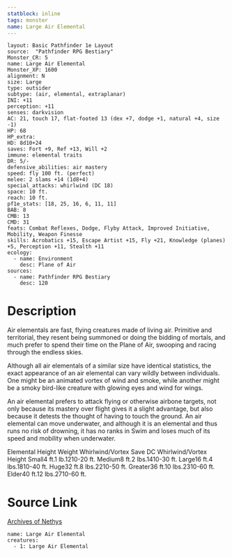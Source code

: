 ```yaml
---
statblock: inline
tags: monster
name: Large Air Elemental
---
```

```statblock
layout: Basic Pathfinder 1e Layout
source:  "Pathfinder RPG Bestiary"
Monster_CR: 5
name: Large Air Elemental
Monster_XP: 1600
alignment: N
size: Large
type: outsider
subtype: (air, elemental, extraplanar)
INI: +11
perception: +11
senses: darkvision
AC: 21, touch 17, flat-footed 13 (dex +7, dodge +1, natural +4, size -1)
HP: 68
HP_extra: 
HD: 8d10+24
saves: Fort +9, Ref +13, Will +2
immune: elemental traits
DR: 5/-
defensive_abilities: air mastery
speed: fly 100 ft. (perfect)
melee: 2 slams +14 (1d8+4)
special_attacks: whirlwind (DC 18)
space: 10 ft.
reach: 10 ft.
pf1e_stats: [18, 25, 16, 6, 11, 11]
BAB: 8
CMB: 13
CMD: 31
feats: Combat Reflexes, Dodge, Flyby Attack, Improved Initiative, Mobility, Weapon Finesse
skills: Acrobatics +15, Escape Artist +15, Fly +21, Knowledge (planes) +5, Perception +11, Stealth +11
ecology:
  - name: Environment
    desc: Plane of Air
sources:
  - name: Pathfinder RPG Bestiary
    desc: 120
```
# Description
Air elementals are fast, flying creatures made of living air. Primitive and territorial, they resent being summoned or doing the bidding of mortals, and much prefer to spend their time on the Plane of Air, swooping and racing through the endless skies.

Although all air elementals of a similar size have identical statistics, the exact appearance of an air elemental can vary wildly between individuals. One might be an animated vortex of wind and smoke, while another might be a smoky bird-like creature with glowing eyes and wind for wings.

An air elemental prefers to attack flying or otherwise airbone targets, not only because its mastery over flight gives it a slight advantage, but also because it detests the thought of having to touch the ground. An air elemental can move underwater, and although it is an elemental and thus runs no risk of drowning, it has no ranks in Swim and loses much of its speed and mobility when underwater.

Elemental Height Weight Whirlwind/Vortex Save DC Whirlwind/Vortex Height Small4 ft.1 lb.1210-20 ft. Medium8 ft.2 lbs.1410-30 ft. Large16 ft.4 lbs.1810-40 ft. Huge32 ft.8 lbs.2210-50 ft. Greater36 ft.10 lbs.2310-60 ft. Elder40 ft.12 lbs.2710-60 ft.
# Source Link
[Archives of Nethys](https://aonprd.com/MonsterDisplay.aspx?ItemName=Large%20Air%20Elemental)
```encounter-table
name: Large Air Elemental
creatures:
  - 1: Large Air Elemental
```
